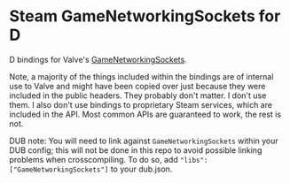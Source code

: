 # Steam GameNetworkingSockets for D

D bindings for Valve's [GameNetworkingSockets](https://github.com/ValveSoftware/GameNetworkingSockets).

Note, a majority of the things included within the bindings are of internal use to Valve and might have been copied over
just because they were included in the public headers. They probably don't matter. I don't use them. I also don't use
bindings to proprietary Steam services, which are included in the API. Most common APIs are guaranteed to work, the
rest is not.

DUB note: You will need to link against `GameNetworkingSockets` within your DUB config; this will not be done in this
repo to avoid possible linking problems when crosscompiling. To do so, add `"libs": ["GameNetworkingSockets"]` to your
dub.json.
